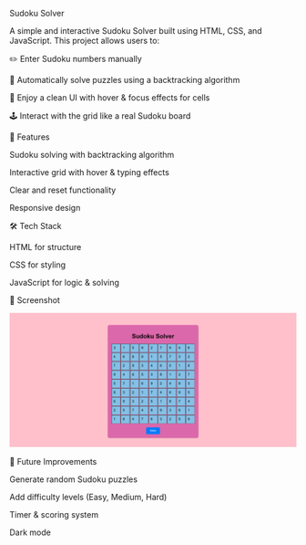 Sudoku Solver

A simple and interactive Sudoku Solver built using HTML, CSS, and JavaScript.
This project allows users to:

✏️ Enter Sudoku numbers manually

🧩 Automatically solve puzzles using a backtracking algorithm

🎨 Enjoy a clean UI with hover & focus effects for cells

🕹️ Interact with the grid like a real Sudoku board

🚀 Features

Sudoku solving with backtracking algorithm

Interactive grid with hover & typing effects

Clear and reset functionality

Responsive design

🛠️ Tech Stack

HTML for structure

CSS for styling

JavaScript for logic & solving

📸 Screenshot

 ![Sudoku Solver](Sudoku.png)

🔮 Future Improvements

Generate random Sudoku puzzles

Add difficulty levels (Easy, Medium, Hard)

Timer & scoring system

Dark mode